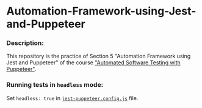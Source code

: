 # Automation-Framework-using-Jest-and-Puppeteer

### Description:
This repository is the practice of Section 5 "Automation Framework using Jest and Puppeteer" of the course ["Automated Software Testing with Puppeteer"](https://www.udemy.com/course/automated-headless-browser-testing-with-puppeteer/).


### Running tests in `headless` mode:
Set `headless: true` in [`jest-puppeteer.config.js`](./jest-puppeteer.config.js) file.